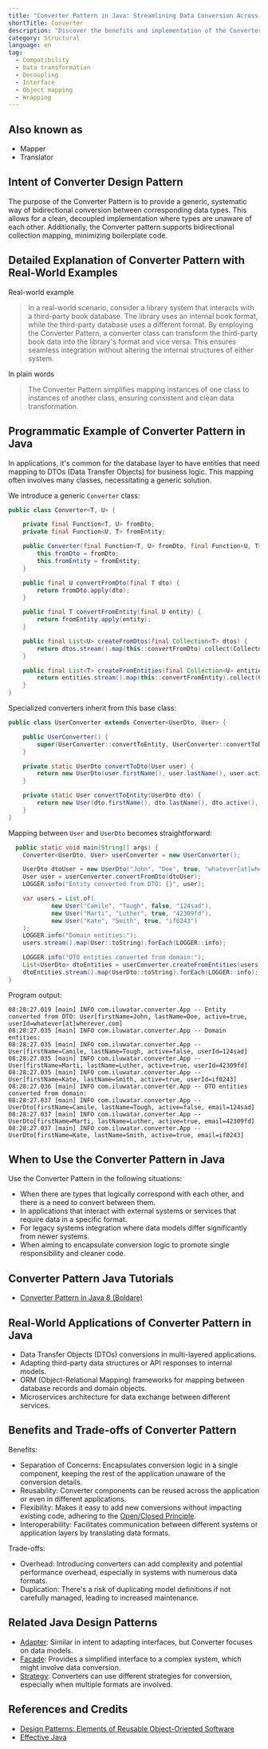 ```yaml
---
title: "Converter Pattern in Java: Streamlining Data Conversion Across Layers"
shortTitle: Converter
description: "Discover the benefits and implementation of the Converter Pattern in Java. Learn how to achieve seamless bidirectional conversion between different data formats, promoting clean code and flexibility in your applications."
category: Structural
language: en
tag:
  - Compatibility
  - Data transformation
  - Decoupling
  - Interface
  - Object mapping
  - Wrapping
---
```


## Also known as

* Mapper
* Translator

## Intent of Converter Design Pattern

The purpose of the Converter Pattern is to provide a generic, systematic way of bidirectional conversion between
corresponding data types. This allows for a clean, decoupled implementation where types are unaware of each other.
Additionally, the Converter pattern supports bidirectional collection mapping, minimizing boilerplate code.

## Detailed Explanation of Converter Pattern with Real-World Examples

Real-world example

> In a real-world scenario, consider a library system that interacts with a third-party book database. The library uses
> an internal book format, while the third-party database uses a different format. By employing the Converter Pattern, a
> converter class can transform the third-party book data into the library's format and vice versa. This ensures seamless
> integration without altering the internal structures of either system.

In plain words

> The Converter Pattern simplifies mapping instances of one class to instances of another class, ensuring consistent and
> clean data transformation.

## Programmatic Example of Converter Pattern in Java

In applications, it's common for the database layer to have entities that need mapping to DTOs (Data Transfer Objects)
for business logic. This mapping often involves many classes, necessitating a generic solution.

We introduce a generic `Converter` class:

```java
public class Converter<T, U> {

    private final Function<T, U> fromDto;
    private final Function<U, T> fromEntity;

    public Converter(final Function<T, U> fromDto, final Function<U, T> fromEntity) {
        this.fromDto = fromDto;
        this.fromEntity = fromEntity;
    }

    public final U convertFromDto(final T dto) {
        return fromDto.apply(dto);
    }

    public final T convertFromEntity(final U entity) {
        return fromEntity.apply(entity);
    }

    public final List<U> createFromDtos(final Collection<T> dtos) {
        return dtos.stream().map(this::convertFromDto).collect(Collectors.toList());
    }

    public final List<T> createFromEntities(final Collection<U> entities) {
        return entities.stream().map(this::convertFromEntity).collect(Collectors.toList());
    }
}
```

Specialized converters inherit from this base class:

```java
public class UserConverter extends Converter<UserDto, User> {

    public UserConverter() {
        super(UserConverter::convertToEntity, UserConverter::convertToDto);
    }

    private static UserDto convertToDto(User user) {
        return new UserDto(user.firstName(), user.lastName(), user.active(), user.userId());
    }

    private static User convertToEntity(UserDto dto) {
        return new User(dto.firstName(), dto.lastName(), dto.active(), dto.email());
    }
}
```

Mapping between `User` and `UserDto` becomes straightforward:

```java
  public static void main(String[] args) {
    Converter<UserDto, User> userConverter = new UserConverter();

    UserDto dtoUser = new UserDto("John", "Doe", true, "whatever[at]wherever.com");
    User user = userConverter.convertFromDto(dtoUser);
    LOGGER.info("Entity converted from DTO: {}", user);

    var users = List.of(
            new User("Camile", "Tough", false, "124sad"),
            new User("Marti", "Luther", true, "42309fd"),
            new User("Kate", "Smith", true, "if0243")
    );
    LOGGER.info("Domain entities:");
    users.stream().map(User::toString).forEach(LOGGER::info);

    LOGGER.info("DTO entities converted from domain:");
    List<UserDto> dtoEntities = userConverter.createFromEntities(users);
    dtoEntities.stream().map(UserDto::toString).forEach(LOGGER::info);
}
```

Program output:

```
08:28:27.019 [main] INFO com.iluwatar.converter.App -- Entity converted from DTO: User[firstName=John, lastName=Doe, active=true, userId=whatever[at]wherever.com]
08:28:27.035 [main] INFO com.iluwatar.converter.App -- Domain entities:
08:28:27.035 [main] INFO com.iluwatar.converter.App -- User[firstName=Camile, lastName=Tough, active=false, userId=124sad]
08:28:27.035 [main] INFO com.iluwatar.converter.App -- User[firstName=Marti, lastName=Luther, active=true, userId=42309fd]
08:28:27.035 [main] INFO com.iluwatar.converter.App -- User[firstName=Kate, lastName=Smith, active=true, userId=if0243]
08:28:27.036 [main] INFO com.iluwatar.converter.App -- DTO entities converted from domain:
08:28:27.037 [main] INFO com.iluwatar.converter.App -- UserDto[firstName=Camile, lastName=Tough, active=false, email=124sad]
08:28:27.037 [main] INFO com.iluwatar.converter.App -- UserDto[firstName=Marti, lastName=Luther, active=true, email=42309fd]
08:28:27.037 [main] INFO com.iluwatar.converter.App -- UserDto[firstName=Kate, lastName=Smith, active=true, email=if0243]
```

## When to Use the Converter Pattern in Java

Use the Converter Pattern in the following situations:

* When there are types that logically correspond with each other, and there is a need to convert between them.
* In applications that interact with external systems or services that require data in a specific format.
* For legacy systems integration where data models differ significantly from newer systems.
* When aiming to encapsulate conversion logic to promote single responsibility and cleaner code.

## Converter Pattern Java Tutorials

* [Converter Pattern in Java 8 (Boldare)](http://www.xsolve.pl/blog/converter-pattern-in-java-8/)

## Real-World Applications of Converter Pattern in Java

* Data Transfer Objects (DTOs) conversions in multi-layered applications.
* Adapting third-party data structures or API responses to internal models.
* ORM (Object-Relational Mapping) frameworks for mapping between database records and domain objects.
* Microservices architecture for data exchange between different services.

## Benefits and Trade-offs of Converter Pattern

Benefits:

* Separation of Concerns: Encapsulates conversion logic in a single component, keeping the rest of the application
  unaware of the conversion details.
* Reusability: Converter components can be reused across the application or even in different applications.
* Flexibility: Makes it easy to add new conversions without impacting existing code, adhering to
  the [Open/Closed Principle](https://java-design-patterns.com/principles/#open-closed-principle).
* Interoperability: Facilitates communication between different systems or application layers by translating data
  formats.

Trade-offs:

* Overhead: Introducing converters can add complexity and potential performance overhead, especially in systems with
  numerous data formats.
* Duplication: There's a risk of duplicating model definitions if not carefully managed, leading to increased
  maintenance.

## Related Java Design Patterns

* [Adapter](https://java-design-patterns.com/patterns/adapter/): Similar in intent to adapting interfaces, but Converter
  focuses on data models.
* [Facade](https://java-design-patterns.com/patterns/facade/): Provides a simplified interface to a complex system,
  which might involve data conversion.
* [Strategy](https://java-design-patterns.com/patterns/strategy/): Converters can use different strategies for
  conversion, especially when multiple formats are involved.

## References and Credits

* [Design Patterns: Elements of Reusable Object-Oriented Software](https://amzn.to/3w0pvKI)
* [Effective Java](https://amzn.to/4cGk2Jz)
